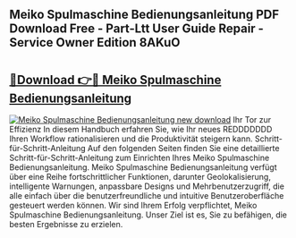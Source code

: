 ## Meiko Spulmaschine Bedienungsanleitung PDF Download Free - Part-Ltt User Guide Repair - Service Owner Edition 8AKuO

# <h2><a href="http://df08kww.blite.top/?on=Meiko+Spulmaschine+Bedienungsanleitung">🔗Download 👉🔴 Meiko Spulmaschine Bedienungsanleitung</a></h2>

[![Meiko Spulmaschine Bedienungsanleitung new download](https://i.imgur.com/lujVjoI.png)](http://df08kww.blite.top/?on=Meiko+Spulmaschine+Bedienungsanleitung)
Ihr Tor zur Effizienz In diesem Handbuch erfahren Sie, wie Ihr neues REDDDDDDD Ihren Workflow rationalisieren und die Produktivität steigern kann. Schritt-für-Schritt-Anleitung Auf den folgenden Seiten finden Sie eine detaillierte Schritt-für-Schritt-Anleitung zum Einrichten Ihres Meiko Spulmaschine Bedienungsanleitung. Meiko Spulmaschine Bedienungsanleitung verfügt über eine Reihe fortschrittlicher Funktionen, darunter Geolokalisierung, intelligente Warnungen, anpassbare Designs und Mehrbenutzerzugriff, die alle einfach über die benutzerfreundliche und intuitive Benutzeroberfläche gesteuert werden können. Wir sind Ihrem Erfolg verpflichtet, Meiko Spulmaschine Bedienungsanleitung. Unser Ziel ist es, Sie zu befähigen, die besten Ergebnisse zu erzielen.
